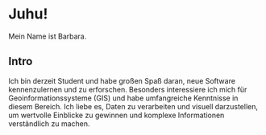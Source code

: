 # Juhu!

Mein Name ist Barbara.

## Intro

Ich bin derzeit Student und habe großen Spaß daran, neue Software kennenzulernen und zu erforschen. Besonders interessiere ich mich für Geoinformationssysteme (GIS) und habe umfangreiche Kenntnisse in diesem Bereich. Ich liebe es, Daten zu verarbeiten und visuell darzustellen, um wertvolle Einblicke zu gewinnen und komplexe Informationen verständlich zu machen.



